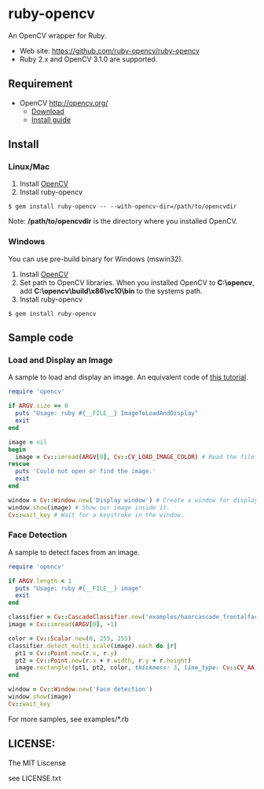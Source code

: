 # ruby-opencv

An OpenCV wrapper for Ruby.

* Web site: <https://github.com/ruby-opencv/ruby-opencv>
* Ruby 2.x and OpenCV 3.1.0 are supported.

## Requirement

* OpenCV <http://opencv.org/>
  * [Download](http://sourceforge.net/projects/opencvlibrary/)
  * [Install guide](http://docs.opencv.org/doc/tutorials/introduction/table_of_content_introduction/table_of_content_introduction.html#table-of-content-introduction)

## Install
### Linux/Mac
1. Install [OpenCV](http://sourceforge.net/projects/opencvlibrary/files/opencv-unix/)
2. Install ruby-opencv

```
$ gem install ruby-opencv -- --with-opencv-dir=/path/to/opencvdir
```

Note: **/path/to/opencvdir** is the directory where you installed OpenCV.


### Windows
You can use pre-build binary for Windows (mswin32).

1. Install [OpenCV](http://sourceforge.net/projects/opencvlibrary/files/opencv-win/)
2. Set path to OpenCV libraries. When you installed OpenCV to **C:\opencv**, add **C:\opencv\build\x86\vc10\bin** to the systems path.
3. Install ruby-opencv

```
$ gem install ruby-opencv
```

## Sample code
### Load and Display an Image

A sample to load and display an image. An equivalent code of [this tutorial](http://docs.opencv.org/doc/tutorials/introduction/display_image/display_image.html#display-image).

```ruby
require 'opencv'

if ARGV.size == 0
  puts "Usage: ruby #{__FILE__} ImageToLoadAndDisplay"
  exit
end

image = nil
begin
  image = Cv::imread(ARGV[0], Cv::CV_LOAD_IMAGE_COLOR) # Read the file.
rescue
  puts 'Could not open or find the image.'
  exit
end

window = Cv::Window.new('Display window') # Create a window for display.
window.show(image) # Show our image inside it.
Cv::wait_key # Wait for a keystroke in the window.
```

### Face Detection

A sample to detect faces from an image.

```ruby
require 'opencv'

if ARGV.length < 1
  puts "Usage: ruby #{__FILE__} image"
  exit
end

classifier = Cv::CascadeClassifier.new('examples/haarcascade_frontalface_alt.xml')
image = Cv::imread(ARGV[0], -1)

color = Cv::Scalar.new(0, 255, 255)
classifier.detect_multi_scale(image).each do |r|
  pt1 = Cv::Point.new(r.x, r.y)
  pt2 = Cv::Point.new(r.x + r.width, r.y + r.height)
  image.rectangle!(pt1, pt2, color, thickness: 3, line_type: Cv::CV_AA)
end

window = Cv::Window.new('Face detection')
window.show(image)
Cv::wait_key
```

For more samples, see examples/*.rb

## LICENSE:

The MIT Liscense

see LICENSE.txt

